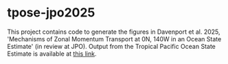 # tpose-jpo2025

This project contains code to generate the figures in Davenport et al. 2025, 'Mechanisms of Zonal Momentum Transport at 0N, 140W in an Ocean State Estimate' (in review at JPO). Output from the Tropical Pacific Ocean State Estimate is available at [this link](https://ecco.ucsd.edu/tpose.html).
